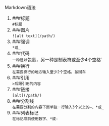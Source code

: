 Markdown语法  

1. ###标题  
    `#标题`  
2. ###图片  
	`![alt text](/path/)`
3. ###强调  
	`*或_`  
4. ###代码  
	`一种是以`包裹，另一种是制表符或至少4个空格`   
5. ###换行  
	`在需要换行的地方输入至少2个空格，按回车`   
6. ###引用   
	`>后跟引用的内容`  
7. ###链接  
	`[alt](/path/)`   
8. ###分割线   
	`在需要分割的内容下面单独一行输入3个以上的—、*或_`   
9. ###列表标记   
	`在标记项前使用数字、*或-`  
